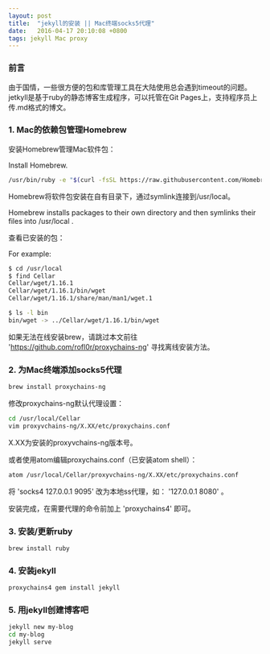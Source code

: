 ```yaml
---
layout: post
title:  "jekyll的安装 || Mac终端socks5代理"
date:   2016-04-17 20:10:08 +0800
tags: jekyll Mac proxy
---
```


### 前言

由于国情，一些很方便的包和库管理工具在大陆使用总会遇到timeout的问题。jetkyll是基于ruby的静态博客生成程序，可以托管在Git Pages上，支持程序员上传.md格式的博文。

### 1. Mac的依赖包管理Homebrew

安装Homebrew管理Mac软件包：

Install Homebrew.

``` bash
/usr/bin/ruby -e "$(curl -fsSL https://raw.githubusercontent.com/Homebrew/install/master/install)"
```

Homebrew将软件包安装在自有目录下，通过symlink连接到/usr/local。

Homebrew installs packages to their own directory and then symlinks their files into /usr/local .

查看已安装的包：

For example:

``` bash
$ cd /usr/local
$ find Cellar
Cellar/wget/1.16.1
Cellar/wget/1.16.1/bin/wget
Cellar/wget/1.16.1/share/man/man1/wget.1

$ ls -l bin
bin/wget -> ../Cellar/wget/1.16.1/bin/wget
```

如果无法在线安装brew，请跳过本文前往 'https://github.com/rofl0r/proxychains-ng' 寻找离线安装方法。

### 2. 为Mac终端添加socks5代理

``` bash
brew install proxychains-ng
```

修改proxychains-ng默认代理设置：

``` bash
cd /usr/local/Cellar
vim proxyvchains-ng/X.XX/etc/proxychains.conf
```

X.XX为安装的proxyvchains-ng版本号。

或者使用atom编辑proxychains.conf（已安装atom shell）：

``` bash
atom /usr/local/Cellar/proxyvchains-ng/X.XX/etc/proxychains.conf
```

将 'socks4 127.0.0.1 9095' 改为本地ss代理，如： '127.0.0.1 8080' 。

安装完成，在需要代理的命令前加上 'proxychains4' 即可。

### 3. 安装/更新ruby

``` bash
brew install ruby
```

### 4. 安装jekyll

``` bash
proxychains4 gem install jekyll
```

### 5. 用jekyll创建博客吧

``` bash
jekyll new my-blog
cd my-blog
jekyll serve
```
